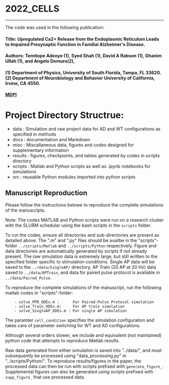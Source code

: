 # 2022_CELLS
___________________________________________________________________________________________________________________________________________________________________________________

The code was used in the following publication:

#### Title: Upregulated Ca2+ Release from the Endoplasmic Reticulum Leads to Impaired Presynaptic Function in Familial Alzheimer's Disease.
#### Authors:  Temitope Adeoye (1), Syed Shah (1), David A Rabson (1), Ghanim Ullah (1), and Angelo Demuro(2), 
#### (1) Department of Physics, University of South Florida, Tampa, FL 33620. (2) Department of Neurobiology and Behavior University of California, Irvine, CA 4550. 

#### [MDPI](https://www.mdpi.com/2073-4409/11/14/2167)


# Project Directory Structrue:

- data : Simulation and raw project data for AD and WT configurations as specified in methods
- docs : documentation and Markdown
- misc : Miscallaneous data, figures and codes designed for supplementary information
- results : figures, checkpoints, and tables generated by codes in scripts directory 
- scripts : Matlab and Python scripts as well as .ipynb notebooks for simulations
- src : reusable Python modules imported into python scripts

## Manuscript Reproduction

Please follow the instructions belowe to reproduce the complete simulations of the manuscripts.

Note: The codes MATLAB and Python scripts were run on a research cluster with the SLURM schedular using the bash scripts in the `scripts` folder. 

To run the codes, ensure all directories and sub-directories are present as detailed above. The ".m" and ".py" files should be availbe in the "scripts"-folder `../scripts/Matlab` and `../scripts/Python` respectively. Figure and data directories are automatically generated by scripts if not already present. The raw simulation data is extremely large, but still written to the specified folder specific to stimulation conditions. Single AP data will be saved to the `../data/SingleAP/` directory, AP Train (20 AP at 20 Hz) data saved to `../data/APTrain`, and data for paired pulse protocol is available in `../data/Paired_Pulse`.

To reproduce the complete simulations of the manuscript, run the following matlab codes in "scripts"-folder:

        - solve_PPR_ODEs.m :      For Paired-Pulse Protocol simulation
        - solve_Train_ODEs.m:     For AP train simulation
        - solve_SingleAP_ODEs.m : For single AP simulation 

The paramter ```cell_condition``` specifies the simulation configuration and takes care of parameter switching for WT and AD configurations. 

Although several orders slower, we include and equivalent (not maintained) python code that attempts to reproduce Matlab results.

Raw data generated from either simulation is saved into "../data/<stimulation condition>", and must subsequently be processed using "data_processing.py" in "../scripts/Python/". To reproduce results/figures in the paper, the processed data can then be run with scripts prefixed with `generate_figure_`. Supplemental figures can also be generated using scripts prefixed with `supp_figure_` that use processed data.
